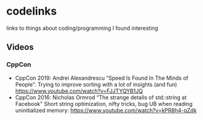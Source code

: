 # codelinks
links to things about coding/programming I found interesting

## Videos

### CppCon

* CppCon 2019: Andrei Alexandrescu “Speed Is Found In The Minds of People". Trying to improve sorting with a lot of insights (and fun) https://www.youtube.com/watch?v=FJJTYQYB1JQ
* CppCon 2016: Nicholas Ormrod “The strange details of std::string at Facebook"  Short string optimization, nifty tricks, bug UB when reading uninitialized memory: https://www.youtube.com/watch?v=kPR8h4-qZdk

